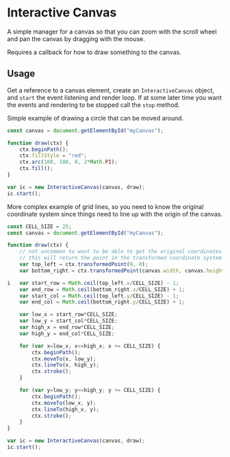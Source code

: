 # Interactive Canvas

A simple manager for a canvas so that you can zoom with the scroll wheel and pan
the canvas by dragging with the mouse.

Requires a callback for how to draw something to the canvas.


## Usage

Get a reference to a canvas element, create an `InteractiveCanvas` object, and 
`start` the event listening and render loop. If at some later time you want the 
events and rendering to be stopped call the `stop` method.

Simple example of drawing a circle that can be moved around.
```javascript
const canvas = document.getElementById("myCanvas");

function draw(ctx) {
    ctx.beginPath();
    ctx.fillStyle = "red";
    ctx.arc(100, 100, 0, 2*Math.PI);
    ctx.fill();
}

var ic = new InteractiveCanvas(canvas, draw);
ic.start();
```

More complex example of grid lines, so you need to know the original coordinate
system since things need to line up with the origin of the canvas.

```javascript
const CELL_SIZE = 25;
const canvas = document.getElementById("myCanvas");

function draw(ctx) {
    // not uncommon to want to be able to get the original coordinates
    // this will return the point in the transformed coordinate system
    var top_left = ctx.transformedPoint(0, 0);
    var bottom_right = ctx.transformedPoint(canvas.width, canvas.height);

i   var start_row = Math.ceil(top_left.x/CELL_SIZE) - 1;
    var end_row = Math.ceil(bottom_right.x/CELL_SIZE) + 1;
    var start_col = Math.ceil(top_left.y/CELL_SIZE) - 1;
    var end_col = Math.ceil(bottom_right.y/CELL_SIZE) + 1;

    var low_x = start_row*CELL_SIZE;
    var low_y = start_col*CELL_SIZE;
    var high_x = end_row*CELL_SIZE;
    var high_y = end_col*CELL_SIZE;

    for (var x=low_x; x<=high_x; x += CELL_SIZE) {
        ctx.beginPath();
        ctx.moveTo(x, low_y);
        ctx.lineTo(x, high_y);
        ctx.stroke();
    }

    for (var y=low_y; y<=high_y; y += CELL_SIZE) {
        ctx.beginPath();
        ctx.moveTo(low_x, y);
        ctx.lineTo(high_x, y);
        ctx.stroke();
    }
}

var ic = new InteractiveCanvas(canvas, draw);
ic.start();
```

